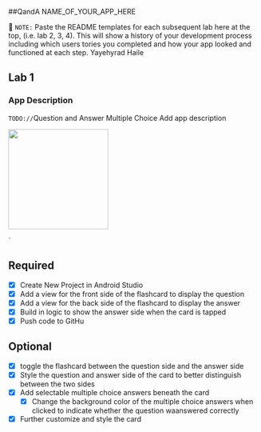 ﻿##QandA NAME_OF_YOUR_APP_HERE

📝 `NOTE:` Paste the README templates for each subsequent lab here at the top, (i.e. lab 2, 3, 4). 
This will show a history of your development process including which users tories you completed and how your app looked and functioned at each step.
Yayehyrad Haile
## Lab 1

### App Description
`TODO://`Question and Answer Multiple Choice Add app description



<img src="YOUR_GIF_URL_HERE" width=200><br>

`
## Required
- [X] Create New Project in Android Studio
- [X] Add a view for the front side of the flashcard to display the question
- [X] Add a view for the back side of the flashcard to display the answer
- [X] Build in logic to show the answer side when the card is tapped
- [X] Push code to GitHu
## Optional
- [X] toggle the flashcard between the question side and the answer side
- [X] Style the question and answer side of the card to better distinguish between the two sides
- [X] Add selectable multiple choice answers beneath the card
   - [X] Change the background color of the multiple choice answers when clicked to indicate whether the question waanswered correctly
- [X] Further customize and style the card
